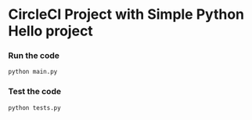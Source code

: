 # CircleCI Project with Simple Python Hello project


### Run the code
```
python main.py
```

### Test the code
```
python tests.py
```